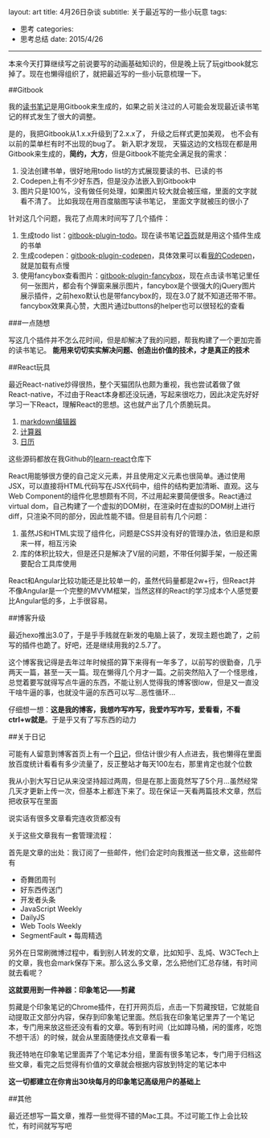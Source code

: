 layout: art
title: 4月26日杂谈
subtitle: 关于最近写的一些小玩意
tags:
- 思考
categories:
- 思考总结
date: 2015/4/26
---

本来今天打算继续写之前说要写的动画基础知识的，但是晚上玩了玩gitbook就忘掉了。现在也懒得组织了，就把最近写的一些小玩意梳理一下。

<!-- more -->

##Gitbook

我的[读书笔记](http://read.lingyu.wang)是用Gitbook来生成的，如果之前关注过的人可能会发现最近读书笔记的样式发生了很大的调整。

是的，我把Gitbook从1.x.x升级到了2.x.x了， 升级之后样式更加美观， 也不会有以前的菜单栏有时不出现的bug了。 新入职才发现， 天猫这边的文档现在都是用Gitbook来生成的，**简约，大方**，但是Gitbook不能完全满足我的需求：

1.	没法创建书单，很好地用todo list的方式展现要读的书、已读的书
2.	Codepen上有不少好东西，但是没办法嵌入到Gitbook中
3.	图片只是100%，没有做任何处理，如果图片较大就会被压缩，里面的文字就看不清了。 比如我现在用百度脑图写读书笔记， 里面文字就被压的很小了

针对这几个问题，我花了点周末时间写了几个插件：

1.	生成todo list：[gitbook-plugin-todo](https://github.com/LingyuCoder/gitbook-plugin-todo)。现在读书笔记[首页](http://read.lingyu.wang/)就是用这个插件生成的书单
2.	生成codepen：[gitbook-plugin-codepen](https://github.com/LingyuCoder/gitbook-plugin-codepen)，具体效果可以看[我的Codepen](http://read.lingyu.wang/Codepen.html)，就是加载有点慢
3.	使用fancybox查看图片：[gitbook-plugin-fancybox](https://github.com/LingyuCoder/gitbook-plugin-fancybox)，现在点击读书笔记里任何一张图片，都会有个弹窗来展示图片，fancybox是个很强大的jQuery图片展示插件，之前hexo默认也是带fancybox的，现在3.0了就不知道还带不带。fancybox效果真心赞，大图片通过buttons的helper也可以很轻松的查看

###一点随想

写这几个插件并不怎么花时间，但是却解决了我的问题，帮我构建了一个更加完善的读书笔记。 **能用来切切实实解决问题、创造出价值的技术，才是真正的技术**

##React玩具

最近React-native炒得很热，整个天猫团队也颇为重视，我也尝试着做了做React-native，不过由于React本身都还没玩通，写起来很吃力，因此决定先好好学习一下React，理解React的思想。这也就产出了几个质脆玩具。

1.	[markdown编辑器](http://lingyucoder.github.io/learn-react/page/md-editor/index.html)
2.	[计算器](http://lingyucoder.github.io/learn-react/page/calculator/index.html)
3.	[日历](http://lingyucoder.github.io/learn-react/page/calendar/index.html)

这些源码都放在我Github的[learn-react](https://github.com/LingyuCoder/learn-react)仓库下

React用能够很方便的自己定义元素，并且使用定义元素也很简单。通过使用JSX，可以直接将HTML代码写在JSX代码中，组件的结构更加清晰、直观。这与Web Component的组件化思想颇有不同，不过用起来要简便很多。React通过virtual dom，自己构建了一个虚拟的DOM树，在渲染时在虚拟的DOM树上进行diff，只渲染不同的部分，因此性能不错。但是目前有几个问题：

1.	虽然JS和HTML实现了组件化，问题是CSS并没有好的管理办法，依旧是和原来一样，相互污染
2.	库的体积比较大，但是还只是解决了V层的问题，不带任何脚手架，一般还需要配合工具库使用

React和Angular比较功能还是比较单一的，虽然代码量都是2w+行，但React并不像Angular是一个完整的MVVM框架，当然这样的React的学习成本个人感觉要比Angular低的多，上手很容易。

##博客升级

最近hexo推出3.0了，于是乎手贱就在新发的电脑上装了，发现主题也跪了，之前写的插件也跪了。好吧，还是继续用我的2.5.7了。

这个博客我记得是去年过年时候搭的算下来得有一年多了，以前写的很勤奋，几乎两天一篇，甚至一天一篇。现在懒得几个月才一篇。之前突然陷入了一个怪思维，总觉着要写就得写点牛逼的东西，不能让别人觉得我的博客很low，但是又一直没干啥牛逼的事，也就没牛逼的东西可以写...恶性循环...

仔细想一想：**这是我的博客，我想咋写咋写，我爱咋写咋写，爱看看，不看ctrl+w就是**。于是乎又有了写东西的动力

##关于日记

可能有人留意到博客首页上有一个[日记](http://lingyu.wang/everyday)，但估计很少有人点进去，我也懒得在里面放百度统计看看有多少流量了，反正整站才每天100左右，那里肯定也就个位数

我从小到大写日记从来没坚持超过两周，但是在那上面竟然写了5个月...虽然经常几天才更新上传一次，但基本上都连下来了。现在保证一天看两篇技术文章，然后把收获写在里面

说实话有很多文章看完连收货都没有

关于这些文章我有一套管理流程：

首先是文章的出处：我订阅了一些邮件，他们会定时向我推送一些文章，这些邮件有

-	奇舞团周刊
-	好东西传送门
-	开发者头条
-	JavaScript Weekly
-	DailyJS
-	Web Tools Weekly
-	SegmentFault • 每周精选

另外在日常刷微博过程中，看到别人转发的文章，比如知乎、乱炖、W3CTech上的文章，我也会mark保存下来。那么这么多文章，怎么把他们汇总存储，有时间就去看呢？

**这就要用到一件神器：印象笔记——剪藏**

剪藏是个印象笔记的Chrome插件，在打开网页后，点击一下剪藏按钮，它就能自动提取正文部分内容，保存到印象笔记里面。然后我在印象笔记里弄了一个笔记本，专门用来放这些还没有看的文章。等到有时间（比如蹲马桶，闲的蛋疼，吃饱不想干活）的时候，就会从里面随便找点文章看一看

我还特地在印象笔记里面弄了个笔记本分组，里面有很多笔记本，专门用于归档这些文章，看完之后觉得有价值的文章就会根据内容放到特定的笔记本中

**这一切都建立在你肯出30块每月的印象笔记高级用户的基础上**

##其他

最近还想写一篇文章，推荐一些觉得不错的Mac工具。不过可能工作上会比较忙，有时间就写写吧
